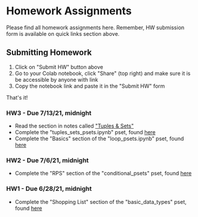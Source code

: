# Homework Assignments

Please find all homework assignments here. Remember, HW submission form is available on quick links section above.

## Submitting Homework

1. Click on "Submit HW" button above
2. Go to your Colab notebook, click "Share" (top right) and make sure it is be accessible by anyone with link
3. Copy the notebook link and paste it in the "Submit HW" form

That's it!

### HW3 - Due 7/13/21, midnight

* Read the section in notes called ["Tuples & Sets"](https://mottaquikarim.github.io/PYTH622/#out/topics/tuples_sets)
* Complete the "tuples_sets_psets.ipynb" pset, found [here](https://colab.research.google.com/drive/13nYHPdUiZiMrzICnsJgeKvxEb19iZiq_?authuser=1#scrollTo=3YuVvl6vVSvP)
* Complete the "Basics" section of the "loop_psets.ipynb" pset, found [here](https://colab.research.google.com/drive/1Vb7nFQ150xyX8Pw3lN-fo0T6BpphVnpz?authuser=1#scrollTo=uVRP-haTUEUp)


### HW2 - Due 7/6/21, midnight

* Complete the "RPS" section of the "conditional_psets" pset, found [here](https://colab.research.google.com/drive/11AI5Fq9QOrjH6xWv0zgK6p15V-VZvXAn?usp=sharing)


### HW1 - Due 6/28/21, midnight

* Complete the "Shopping List" section of the "basic_data_types" pset, found [here](https://colab.research.google.com/drive/1hSxgslfvS61xgqf7lLsFV5AUYsn2m5nr?usp=sharing)


<!--  
* Please read the section on [Modules](https://mottaquikarim.github.io/PYTH622/#out/topics/modules) from the class site.
* *OPTIONAL (recommended for those who don't feel 100% comfortable with the material covered thus far):*
    * Read the section on [String Formatting](https://mottaquikarim.github.io/PYTH622/#out/topics/string_formatting) from the class site
    * Complete all sections of the "basic_data_types" pset, found [here](https://colab.research.google.com/drive/1hSxgslfvS61xgqf7lLsFV5AUYsn2m5nr?usp=sharing)

### HW2 - Due 12/21/20, midnight

* Complete all sections of the "conditionals" pset, found [here](https://colab.research.google.com/drive/1N_R1C8V0XeAwJG_LvrMGlSOJ744dmsnQ?usp=sharing)
* Please reread the section on [Lists](https://mottaquikarim.github.io/PYTH622/#out/topics/lists) from the class site. In particular, take a look at the **"Key Takeaways"** section, which you can reference going forward.
* *OPTIONAL (recommended for those who don't feel 100% comfortable with the material covered thus far):*
	* Complete all sections of the "lists" pset, found [here](https://colab.research.google.com/drive/1c7jljgXuu-z8Qc2QJ4f9k4ZaICG2ixR0?usp=sharing) 

### HW3 - Due 1/4/21, midnight

* Reread the section on loops on the class website
* Complete all sections of the "Loops" pset, found [here](https://colab.research.google.com/drive/1RY21T_9CBLcXf69emOefrFTLMeNJTy_k?usp=sharing)

### HW4 - Due 1/11/21, midnight

* Read/Reread the section on **functions** on the class website
* Complete all sections of the "Dicts" pset, found [here](https://colab.research.google.com/drive/1bUf8kapaCgOgHmgEaqijy4-PcRAQZUyc?usp=sharing)

### HW5 - Due 1/25/21, midnight

* Complete all sections of the "Functions" pset, found [here](https://colab.research.google.com/drive/1cAptmre0FcMAwU3P0Z3fOEqJzivp6gDr?usp=sharing) **EXCEPT** that anything marked "Bonus" or "Challenge" is optional

### HW6 - Due 2/3/21, midnight

* Complete the "Taqueria" pset, found [here](https://colab.research.google.com/drive/1_jRCHAlePARNbOSVZogAr6gcEttKM1pa?usp=sharing)

### HW7 - Due 2/17/21, midnight

* Complete "Part 2" of the "Titanic Lab", found [here](https://colab.research.google.com/drive/1KgU946zabYfuDaeve9z81OYNU4jGrn6B?usp=sharing) -->
